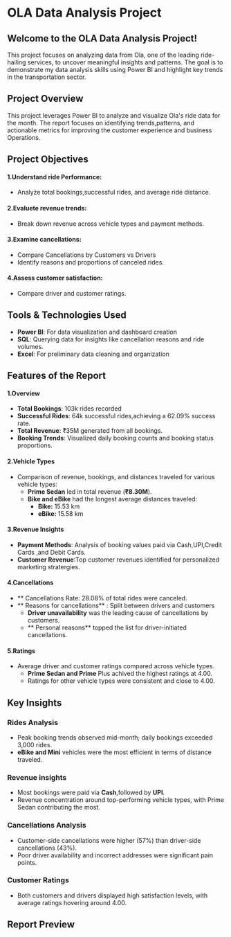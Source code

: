 # OLA Data Analysis Project

## Welcome to the OLA Data Analysis Project!

This project focuses on analyzing data from Ola, one of the leading ride-hailing services, to uncover meaningful insights and patterns. The goal is to demonstrate my data analysis skills using Power BI and highlight key trends in the transportation sector.

## Project Overview
This project leverages Power BI to analyze and visualize Ola's ride data for the month. The report focuses on identifying trends,patterns, and actionable metrics for improving the customer experience
and business Operations.

## Project Objectives

#### 1.Understand ride Performance:
- Analyze total bookings,successful rides, and average ride distance.
#### 2.Evaluete revenue trends:
- Break down revenue across vehicle types and payment methods.
#### 3.Examine cancellations:
- Compare Cancellations by Customers vs Drivers
- Identify reasons and proportions of canceled rides.
#### 4.Assess customer satisfaction:
- Compare driver and customer ratings.
  
## Tools & Technologies Used

- **Power BI**: For data visualization and dashboard creation
- **SQL**: Querying data for insights like cancellation reasons and ride volumes.
- **Excel**: For preliminary data cleaning and organization

## Features of the Report

#### 1.Overview
- **Total Bookings**: 103k rides recorded
- **Successful Rides**: 64k successful rides,achieving a 62.09% success rate.
- **Total Revenue**: ₹35M generated from all bookings.
- **Booking Trends**:   Visualized daily booking counts and booking status proportions.

 ####  2.Vehicle Types
- Comparison of revenue, bookings, and distances traveled for various vehicle types:
  - **Prime Sedan** led in total revenue (**₹8.30M**).
  - **Bike and eBike** had the longest average distances traveled:
    - **Bike:** 15.53 km  
    - **eBike:** 15.58 km

 ####  3.Revenue Insights
 - **Payment Methods**: Analysis of booking values paid via Cash,UPI,Credit Cards ,and Debit Cards.
 - **Customer Revenue**:Top customer revenues identified for personalized marketing stratergies.

 #### 4.Cancellations
- ** Cancellations Rate: 28.08% of total rides were canceled.
- ** Reasons for cancellations** : Split between drivers and customers
   - **Driver unavailability**  was the leading cause of cancellations by customers.
   - ** Personal reasons** topped the list for driver-initiated cancellations.

#### 5.Ratings
- Average driver and customer ratings compared across vehicle types.
    - **Prime Sedan and Prime** Plus achived the highest ratings at 4.00.
    - Ratings for other vehicle types were consistent and close to 4.00.


## Key Insights

### Rides Analysis

- Peak booking trends observed mid-month; daily bookings exceeded 3,000 rides.
- **eBike and Mini** vehicles were the most efficient in terms of distance traveled.

### Revenue insights

- Most bookings were paid via **Cash**,followed by **UPI**.
- Revenue concentration around top-performing vehicle types, with Prime Sedan contributing the most.

### Cancellations Analysis

- Customer-side cancellations were higher (57%) than driver-side cancellations (43%).
- Poor driver availability and incorrect addresses were significant pain points.

### Customer Ratings

- Both customers and drivers displayed high satisfaction levels, with average ratings hovering around 4.00.


##  Report Preview





